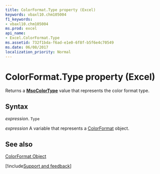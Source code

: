 ```yaml
---
title: ColorFormat.Type property (Excel)
keywords: vbaxl10.chm105004
f1_keywords:
- vbaxl10.chm105004
ms.prod: excel
api_name:
- Excel.ColorFormat.Type
ms.assetid: 732f1bda-f6ad-e1e0-6f8f-b5f6e4c70549
ms.date: 06/08/2017
localization_priority: Normal
---
```



# ColorFormat.Type property (Excel)

Returns a  **[MsoColorType](Office.MsoColorType.md)** value that represents the color format type.


## Syntax

_expression_. `Type`

_expression_ A variable that represents a [ColorFormat](Excel.ColorFormat.md) object.


## See also


[ColorFormat Object](Excel.ColorFormat.md)

[!include[Support and feedback](~/includes/feedback-boilerplate.md)]